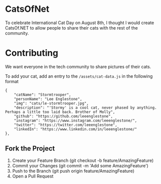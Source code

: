 # CatsOfNet
To celebrate International Cat Day on August 8th, I thought I would create CatsOf.NET to allow people to share their cats with the rest of the community.

# Contributing
We want everyone in the tech community to share pictures of their cats.

To add your cat, add an entry to the `/assets/cat-data.js` in the following format

```
{
    "catName": "Stormtrooper",
    "personName": "Lee Englestone",
    "img": "cats/le-stormtrooper.jpg",
    "description": "'Stormy' is a cool cat, never phased by anything. Perhaps a little too laid back. Brother of Molly",
    "github": "https://github.com/leeenglestone",
    "instagram": "https://www.instagram.com/leeenglestone/",
    "twitter": "https://twitter.com/leeenglestone",
    "linkedIn": "https://www.linkedin.com/in/leeenglestone/"
},
```

## Fork the Project
1. Create your Feature Branch (git checkout -b feature/AmazingFeature)
2. Commit your Changes (git commit -m 'Add some AmazingFeature')
3. Push to the Branch (git push origin feature/AmazingFeature)
4. Open a Pull Request
